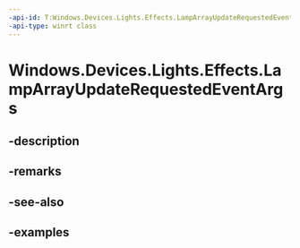 ```yaml
---
-api-id: T:Windows.Devices.Lights.Effects.LampArrayUpdateRequestedEventArgs
-api-type: winrt class
---
```


<!-- Class syntax.
public class LampArrayUpdateRequestedEventArgs 
-->

# Windows.Devices.Lights.Effects.LampArrayUpdateRequestedEventArgs

## -description

## -remarks

## -see-also

## -examples

